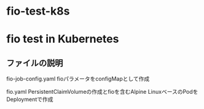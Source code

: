 # fio-test-k8s
# fio test in Kubernetes

## ファイルの説明

fio-job-config.yaml
fioパラメータをconfigMapとして作成

fio.yaml
PersistentClaimVolumeの作成とfioを含むAlpine LinuxベースのPodをDeploymentで作成
